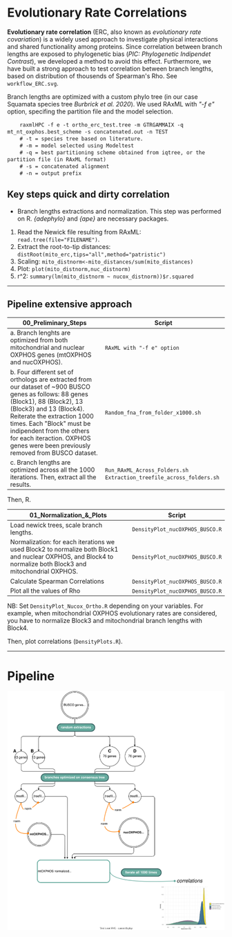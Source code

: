 # Evolutionary Rate Correlations

**Evolutionary rate correlation** (ERC, also known as _evolutionary rate covariation_) is a widely used approach to investigate physical interactions and shared functionality among proteins. 
Since correlation between branch lengths are exposed to phylogenetic bias (_PIC: Phylogenetic Indipendet Contrast_), we developed a method to avoid this effect. Furthermore, we have built a strong approach to test correlation between branch lengths, based on distribution of thousends of Spearman's Rho. See `workflow_ERC.svg`. 

Branch lengths are optimized with a custom phylo tree (in our case Squamata species tree _Burbrick et al. 2020_). We used RAxML with _"-f e"_ option, specifing the partition file and the model selection.
        
        raxmlHPC -f e -t ortho_erc_test.tree -m GTRGAMMAIX -q mt_nt_oxphos.best_scheme -s concatenated.out -n TEST
        # -t = species tree based on literature.
        # -m = model selected using Modeltest
        # -q = best partitioning scheme obtained from iqtree, or the partition file (in RAxML format)
        # -s = concatenated alignment
        # -n = output prefix

## Key steps quick and dirty correlation

* Branch lengths extractions and normalization. This step was performed on R. _{adephylo}_ and _{ape}_ are necessary packages.
1. Read the Newick file resulting from RAxML: `read.tree(file="FILENAME")`.
2. Extract the root-to-tip distances: `distRoot(mito_erc,tips="all",method="patristic")`
3. Scaling: `mito_distnorm<-mito_distances/sum(mito_distances)`
4. Plot: `plot(mito_distnorm,nuc_distnorm)`
5. r^2: `summary(lm(mito_distnorm ~ nucox_distnorm))$r.squared`

---

##  Pipeline extensive approach

| 00_Preliminary_Steps | Script |
|---|---|
|a. Branch lenghts are optimized from both mitochondrial and nuclear OXPHOS genes (mtOXPHOS and nucOXPHOS). | `RAxML with "-f e" option` |
|b. Four different set of orthologs are extracted from our dataset of ~900 BUSCO genes as follows: 88 genes (Block1), 88 (Block2), 13 (Block3) and 13 (Block4). Reiterate the extraction 1000 times. Each "Block" must be indipendent from the others for each iteraction. OXPHOS genes were been previously removed from BUSCO dataset.| `Random_fna_from_folder_x1000.sh`|
|c. Branch lengths are optimized across all the 1000 iterations. Then, extract all the results. | `Run_RAxML_Across_Folders.sh` `Extraction_treefile_across_folders.sh` |

Then, R. 

| 01_Normalization_&_Plots| Script|
|---|---|
|Load newick trees, scale branch lengths. |`DensityPlot_nucOXPHOS_BUSCO.R`|
|Normalization: for each iterations we used Block2 to normalize both Block1 and nuclear OXPHOS, and Block4 to normalize both Block3 and mitochondrial OXPHOS. |`DensityPlot_nucOXPHOS_BUSCO.R`|
|Calculate Spearman Correlations|`DensityPlot_nucOXPHOS_BUSCO.R`|
|Plot all the values of Rho|`DensityPlot_nucOXPHOS_BUSCO.R`|

NB: Set `DensityPlot_Nucox_Ortho.R` depending on your variables. For example, when mitochondrial OXPHOS evolutionary rates are considered, you have to normalize Block3 and mitochondrial branch lengths with Block4.

Then, plot correlations (`DensityPlots.R`).


---

# Pipeline

![workflow_ERC](workflow_ERC.svg)
